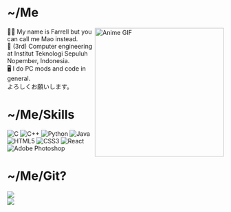 
# ~/Me

<img align="right" alt="Anime GIF" src="https://giffiles.alphacoders.com/142/142052.gif" width="300"/>

🧑‍💻 My name is Farrell but you can call me Mao instead.<br>📕 (3rd) Computer engineering at Institut Teknologi Sepuluh Nopember, Indonesia.<br>🖥️ I do PC mods and code in general.<br>よろしくお願いします。


# ~/Me/Skills
![C](https://img.shields.io/badge/c-%2300599C.svg?style=for-the-badge&logo=c&logoColor=white) ![C++](https://img.shields.io/badge/c++-%2300599C.svg?style=for-the-badge&logo=c%2B%2B&logoColor=white) ![Python](https://img.shields.io/badge/python-3670A0?style=for-the-badge&logo=python&logoColor=ffdd54) ![Java](https://img.shields.io/badge/java-%23ED8B00.svg?style=for-the-badge&logo=openjdk&logoColor=white) ![HTML5](https://img.shields.io/badge/html5-%23E34F26.svg?style=for-the-badge&logo=html5&logoColor=white) ![CSS3](https://img.shields.io/badge/css3-%231572B6.svg?style=for-the-badge&logo=css3&logoColor=white) ![React](https://img.shields.io/badge/react-%2320232a.svg?style=for-the-badge&logo=react&logoColor=%2361DAFB) ![Adobe Photoshop](https://img.shields.io/badge/adobe%20photoshop-%2331A8FF.svg?style=for-the-badge&logo=adobe%20photoshop&logoColor=white)
# ~/Me/Git?
![](https://github-readme-stats.vercel.app/api?username=maozora&theme=ayu-mirage&hide_border=true&include_all_commits=true&count_private=false)<br/>
![](https://github-readme-stats.vercel.app/api/top-langs/?username=maozora&theme=ayu-mirage&hide_border=true&include_all_commits=true&count_private=false&layout=compact)
